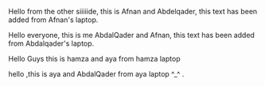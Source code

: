 

Hello from the other siiiiide, this is Afnan and Abdelqader, this text has been added from Afnan's laptop.

Hello everyone, this is me AbdalQader and Afnan, this text has been added from Abdalqader's laptop.

Hello Guys this is hamza and aya from hamza laptop

hello ,this is aya and AbdalQader from aya laptop ^_^ .

